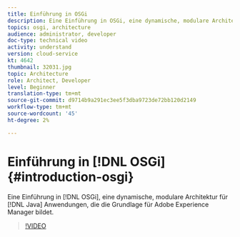 ```yaml
---
title: Einführung in OSGi
description: Eine Einführung in OSGi, eine dynamische, modulare Architektur für Java-Anwendungen, die die Grundlage für Adobe Experience Manager bildet.
topics: osgi, architecture
audience: administrator, developer
doc-type: technical video
activity: understand
version: cloud-service
kt: 4642
thumbnail: 32031.jpg
topic: Architecture
role: Architect, Developer
level: Beginner
translation-type: tm+mt
source-git-commit: d9714b9a291ec3ee5f3dba9723de72bb120d2149
workflow-type: tm+mt
source-wordcount: '45'
ht-degree: 2%

---
```



# Einführung in [!DNL OSGi] {#introduction-osgi}

Eine Einführung in [!DNL OSGi], eine dynamische, modulare Architektur für [!DNL Java] Anwendungen, die die Grundlage für Adobe Experience Manager bildet.

>[!VIDEO](https://video.tv.adobe.com/v/32031/?quality=12&learn=on)